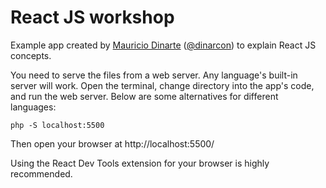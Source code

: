 # React JS workshop

Example app created by [Mauricio Dinarte](https://www.drupal.org/u/dinarcon) ([@dinarcon](https://twitter.com/dinarcon)) to explain React JS concepts.

You need to serve the files from a web server. Any language's built-in server will work. Open the terminal, change directory into the app's code, and run the web server. Below are some alternatives for different languages:

```
php -S localhost:5500
```

Then open your browser at http://localhost:5500/

Using the React Dev Tools extension for your browser is highly recommended.
